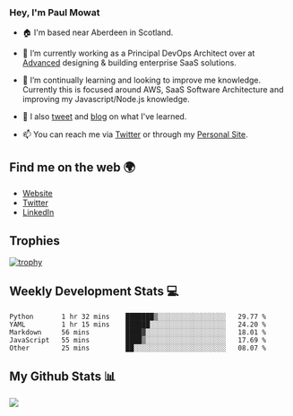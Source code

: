 ### Hey, I'm Paul Mowat

- 🏠 I'm based near Aberdeen in Scotland.
- 💼 I’m currently working as a Principal DevOps Architect over at [Advanced](https://www.oneadvanced.com/) designing & building enterprise SaaS solutions.
- 📖 I’m continually learning and looking to improve me knowledge. Currently this is focused around AWS, SaaS Software Architecture and improving my Javascript/Node.js knowledge.
- 📔 I also [tweet](https://twitter.com/paul_mowat) and [blog](https://www.paulmowat.co.uk/blog) on what I've learned.

- 📫 You can reach me via [Twitter](https://twitter.com/paul_mowat) or through my [Personal Site](https://www.paulmowat.co.uk).


## Find me on the web 🌍

- [Website](https://www.paulmowat.co.uk)
- [Twitter](https://twitter.com/paul_mowat)
- [LinkedIn](https://www.linkedin.com/in/paulmowat)

## Trophies

[![trophy](https://github-profile-trophy.vercel.app/?username=paulmowat)](https://github.com/ryo-ma/github-profile-trophy)

## Weekly Development Stats 💻

<!--START_SECTION:waka-->

```text
Python       1 hr 32 mins    ███████▒░░░░░░░░░░░░░░░░░   29.77 %
YAML         1 hr 15 mins    ██████░░░░░░░░░░░░░░░░░░░   24.20 %
Markdown     56 mins         ████▓░░░░░░░░░░░░░░░░░░░░   18.01 %
JavaScript   55 mins         ████▒░░░░░░░░░░░░░░░░░░░░   17.69 %
Other        25 mins         ██░░░░░░░░░░░░░░░░░░░░░░░   08.07 %
```

<!--END_SECTION:waka-->

## My Github Stats 📊

![](https://github-readme-stats.vercel.app/api?username=paulmowat&show_icons=true&count_private=true)
